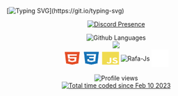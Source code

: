 [![Typing
SVG](https://readme-typing-svg.herokuapp.com?color=ba60ff&lines=Welcome+to+my+profile!)](https://git.io/typing-svg)

<div align="center">

[![Discord Presence](https://lanyard.cnrad.dev/api/867134606619967509)](https://discord.com/users/867134606619967509)
</div>

<div align="center">
    <img width="40%"
        src="https://github-readme-stats.vercel.app/api/top-langs?username=Makeuseun&theme=dark&hide_border=true&layout=compact&langs_count=7"
        alt="Github Languages" />
    <br>
    <img width="40%"
        src="https://github-readme-streak-stats.herokuapp.com?user=Makeuseun&theme=midnight-purple&hide_border=true&background=151515">
</div>

<div style="display: inline_block" align="center">
    <img align="center" alt="Rafa-Js" height="30" width="40"
        src="https://raw.githubusercontent.com/devicons/devicon/master/icons/html5/html5-plain.svg">
    <img align="center" alt="Rafa-Js" height="30" width="40"
        src="https://raw.githubusercontent.com/devicons/devicon/master/icons/css3/css3-plain.svg">
    <img align="center" alt="Rafa-Js" height="30" width="40"
        src="https://raw.githubusercontent.com/devicons/devicon/master/icons/javascript/javascript-plain.svg">
    <img align="center" alt="Rafa-Js" height="35" width="35"
        src="https://cdn.iconscout.com/icon/free/png-256/node-js-1174925.png">
    <img align="center" alt="Rafa-Js" height="40" width="40"
        src="https://raw.githubusercontent.com/devicons/devicon/master/icons/discordjs/discordjs-plain.svg">
</div>

<br>

<div align="center">
    <img src="https://komarev.com/ghpvc/?username=Makeuseun&color=blueviolet" alt="Profile views" />
</div>

<div align="center">
    <a href="https://wakatime.com/@69ea0e9f-52f1-48be-b000-6ecf0f210982">
        <img src="https://wakatime.com/badge/user/69ea0e9f-52f1-48be-b000-6ecf0f210982.svg"
            alt="Total time coded since Feb 10 2023" />
    </a>
</div>

</div>
